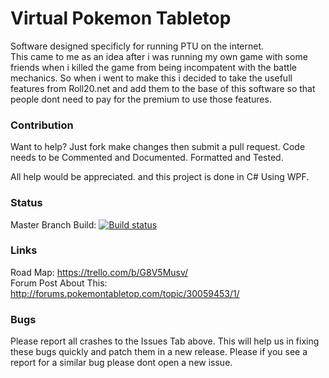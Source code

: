 # Virtual Pokemon Tabletop
Software designed specificly for running PTU on the internet. 
<br>
This came to me as an idea after i was running my own game with some friends when i killed the game from being incompatent with the battle mechanics.
So when i went to make this i decided to take the usefull features from Roll20.net and add them to the base of this software so that people dont need to pay for the premium to use those features.

### Contribution
Want to help? Just fork make changes then submit a pull request.
Code needs to be Commented and Documented. Formatted and Tested.

All help would be appreciated. and this project is done in C# Using WPF.

### Status
Master Branch Build: [![Build status](https://ci.appveyor.com/api/projects/status/frd984wwfwl954dy/branch/master?svg=true)](https://ci.appveyor.com/project/TasmanLeach/virtual-pokemon-tabletop-2/branch/master)

### Links
Road Map: https://trello.com/b/G8V5Musv/ <br>
Forum Post About This: http://forums.pokemontabletop.com/topic/30059453/1/

### Bugs
Please report all crashes to the Issues Tab above. This will help us in fixing these bugs quickly and patch them in a new release. Please if you see a report for a similar bug please dont open a new issue.
